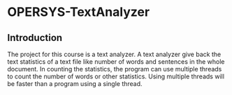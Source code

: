 # OPERSYS-TextAnalyzer 

## Introduction
The project for this course is a text analyzer.  A text analyzer give back the text statistics of a text file like number of words and sentences in the whole document.  In counting the statistics, the program can use multiple threads to count the number of words or other statistics.  Using multiple threads will be faster than a program using a single thread.
